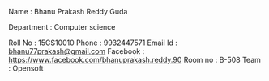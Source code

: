 Name : Bhanu Prakash Reddy Guda

Department : Computer science 

Roll No : 15CS10010
Phone : 9932447571
Email Id : bhanu77prakash@gmail.com
Facebook : https://www.facebook.com/bhanuprakash.reddy.90
Room no : B-508
Team : Opensoft
